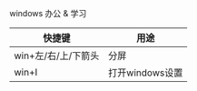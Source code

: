 windows 办公 & 学习  
 
| 快捷键 | 用途 |
| ------------- | ------------- |
| win+左/右/上/下箭头  | 分屏 |
| win+I  | 打开windows设置 |
